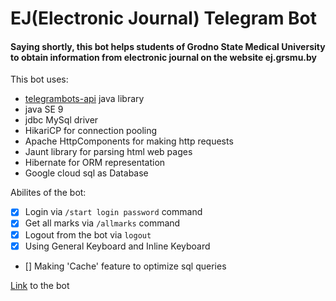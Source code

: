 # EJ(Electronic Journal) Telegram Bot
#### Saying shortly, this bot helps students of Grodno State Medical University to obtain information from electronic journal on the website ej.grsmu.by

This bot uses:
* [telegrambots-api](https://github.com/rubenlagus/TelegramBots/) java library
* java SE 9
* jdbc MySql driver
* HikariCP for connection pooling
* Apache HttpComponents for making http requests
* Jaunt library for parsing html web pages
* Hibernate for ORM representation
* Google cloud sql as Database

Abilites of the bot:
- [x] Login via `/start login password` command
- [x] Get all marks via `/allmarks` command
- [x] Logout from the bot via `logout`
- [x] Using General Keyboard and Inline Keyboard
- [] Making 'Cache' feature to optimize sql queries

[Link](https://t.me/ejgrsmu_bot) to the bot
